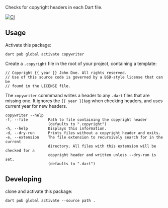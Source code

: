 Checks for copyright headers in each Dart file.

[![CI](https://github.com/johnpryan/copywriter/workflows/Dart%20CI/badge.svg)](https://github.com/johnpryan/copywriter/actions?query=branch%3Amaster)

## Usage

Activate this package:

```
dart pub global activate copywriter
```

Create a `.copyright` file in the root of your project, containing a template:

```
// Copyright {{ year }} John Doe. All rights reserved.
// Use of this source code is governed by a BSD-style license that can be
// found in the LICENSE file.
```

The `copywriter` commmand writes a header to any `.dart` files 
that are missing one. It ignores the `{{ year }}`tag when checking headers,
and uses current year for new headers.


```
copywriter --help
-f, --file         Path to file containing the copyright header
                   (defaults to ".copyright")
-h, --help         Displays this information.
-d, --dry-run      Prints files without a copyright header and exits.
-e, --extension    The file extension to recursively search for in the current 
                   directory. All files with this extension will be checked for a
                   copyright header and written unless --dry-run is set.
                   (defaults to ".dart")
```

## Developing

clone and activate this package:

```
dart pub global activate --source path .
```
